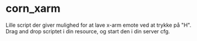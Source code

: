 # corn_xarm
Lille script der giver mulighed for at lave x-arm emote ved at trykke på "H". Drag and drop scriptet i din resource, og start den i din server cfg.
